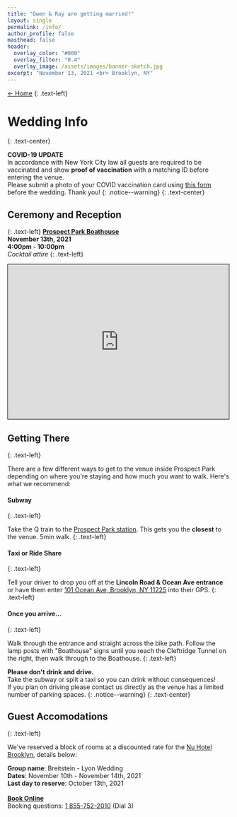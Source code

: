 ```yaml
---
title: "Gwen & Ray are getting married!"
layout: single
permalink: /info/
author_profile: false
masthead: false
header:
  overlay_color: "#000"
  overlay_filter: "0.4"
  overlay_image: /assets/images/banner-sketch.jpg
excerpt: "November 13, 2021 <br> Brooklyn, NY"
---
```

 [<- Home](../index.html)
{: .text-left}

# Wedding Info
{: .text-center}

**COVID-19 UPDATE**  \
In accordance with New York City law all guests are required to be vaccinated and show **proof of vaccination** with a matching ID before entering the venue. \
Please submit a photo of your COVID vaccination card using [this form](../covid) before the wedding. Thank you!
{: .notice--warning}
{: .text-center}

## Ceremony and Reception
{: .text-left}
[**Prospect Park Boathouse**](https://goo.gl/maps/7vJWAH4iFbyKeaq86) \
**November 13th, 2021** \
**4:00pm - 10:00pm** \
*Cocktail attire*
{: .text-left}

<div class="resp-container">
    <p style="text-align:left"><iframe width="500" height="350" frameborder="0" scrolling="no" marginheight="0" marginwidth="0" src="https://www.openstreetmap.org/export/embed.html?bbox=-73.98174047470094%2C40.65239921467547%2C-73.9488458633423%2C40.66914863217685&amp;layer=mapnik&amp;marker=40.66076636052815%2C-73.96528314464291" style="border: 1px solid black"></iframe></p>
</div>

## Getting There
{: .text-left}

There are a few different ways to get to the venue inside Prospect Park depending on where you're staying and how much you want to walk. Here's what we recommend:

#### Subway
{: .text-left}

Take the <span class="subway-icon mta-yellow">Q</span> train to the [Prospect Park station](https://goo.gl/maps/ipxnNn7AC7ae3RZPA). This gets you the **closest** to the venue. 5min walk.
{: .text-left}

#### Taxi or Ride Share
{: .text-left}

Tell your driver to drop you off at the **Lincoln Road & Ocean Ave entrance** or have them enter [101 Ocean Ave, Brooklyn, NY 11225](https://goo.gl/maps/9BDrkkJKcfFQEhyx9) into their GPS. 
{: .text-left}

#### Once you arrive...
{: .text-left}

Walk through the entrance and straight across the bike path. Follow the lamp posts with "Boathouse" signs until you reach the Cleftridge Tunnel on the right, then walk through to the Boathouse.
{: .text-left}

**Please don't drink and drive.**  \
Take the subway or split a taxi so you can drink without consequences! \
If you plan on driving please contact us directly as the venue has a limited number of parking spaces.
{: .notice--warning}
{: .text-center}

## Guest Accomodations
{: .text-left}

We've reserved a block of rooms at a discounted rate for the [Nu Hotel Brooklyn](https://www.nuhotelbrooklyn.com/), details below:

**Group name**:  Breitstein - Lyon Wedding \
**Dates**: November 10th - November 14th, 2021 \
**Last day to reserve**: October 13th, 2021 \
<br>
**[Book Online](http://bookings.ihotelier.com/bookings.jsp?groupID=3216251&hotelID=112950)** \
Booking questions: [1 855-752-2010](tel:855-752-2010) (Dial 3)